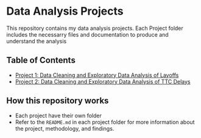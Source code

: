 # Data Analysis Projects

This repository contains my data analysis projects. Each Project folder includes the necessarry files and documentation to produce and understand the analysis

## Table of Contents

- [Project 1: Data Cleaning and Exploratory Data Analysis of Layoffs](layoffs_2022/)
- [Project 2: Data Cleaning and Exploratory Data Analysis of TTC Delays](TTC_BusDelay_2022/)

## How this repository works

- Each project have their own folder
- Refer to the `README.md` in each project folder for more information about the project, methodology, and findings.
